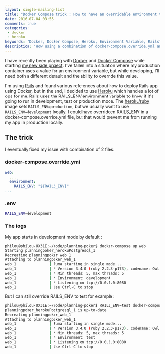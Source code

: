 ```yaml
---
layout: single-mailing-list
title: "Docker Compose trick : How to have an overridable environment variable in development mode ?"
date: 2016-07-04 03:55
comments: true
categories:
 - docker
 - heroku
keywords: "Docker, Docker Compose, Heroku, Environment Variable, Rails"
description: "How using a combination of docker-compose.override.yml and .env files made it easy to customize environment variables in docker"
---
```

I have recently been playing with [Docker](https://www.docker.com/) and [Docker Compose](https://docs.docker.com/compose/) while starting [my new side project](https://github.com/philou/planning-poker). I've fallen into a situation where my production container uses a value for an environment variable, but while developing, I'll need both a different default and the ability to override this value.

I'm using [Rails](http://rubyonrails.org/) and found various references about how to deploy Rails app using Docker, but in the end, I decided to use [Heroku](http://www.heroku.com) which handles a lot of ops for me. Rails uses the RAILS_ENV environment variable to know if it's going to run in development, test or production mode. The [heroku/ruby](https://hub.docker.com/r/heroku/ruby/) image sets ```RAILS_ENV=production```, but we usually want to use ```RAILS_ENV=development``` locally. I could have overridden RAILS_ENV in a docker-compose.override.yml file, but that would prevent me from running my app in production locally.

## The trick

I eventually fixed my issue with combination of 2 files.

### docker-compose.override.yml

```yaml
web:
  ...
  environment:
    RAILS_ENV: "${RAILS_ENV}"
...
```

### .env

```bash
RAILS_ENV=development
```

### The logs

My app starts in development mode by default :

```bash
philou@philou-UX31E:~/code/planning-poker$ docker-compose up web
Starting planningpoker_herokuPostgresql_1
Recreating planningpoker_web_1
Attaching to planningpoker_web_1
web_1               | Puma starting in single mode...
web_1               | * Version 3.4.0 (ruby 2.2.3-p173), codename: Owl Bowl Brawl
web_1               | * Min threads: 5, max threads: 5
web_1               | * Environment: development
web_1               | * Listening on tcp://0.0.0.0:8080
web_1               | Use Ctrl-C to stop
```

But I can still override RAILS_ENV to test for example :

```bash
philou@philou-UX31E:~/code/planning-poker$ RAILS_ENV=test docker-compose up web
planningpoker_herokuPostgresql_1 is up-to-date
Recreating planningpoker_web_1
Attaching to planningpoker_web_1
web_1               | Puma starting in single mode...
web_1               | * Version 3.4.0 (ruby 2.2.3-p173), codename: Owl Bowl Brawl
web_1               | * Min threads: 5, max threads: 5
web_1               | * Environment: test
web_1               | * Listening on tcp://0.0.0.0:8080
web_1               | Use Ctrl-C to stop
```
